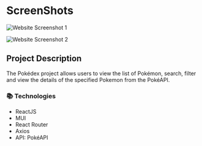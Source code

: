# ScreenShots

![Website Screenshot 1](/Users/joshua/Desktop/Projects/Pokedex/pokedex-react/screenshots/website-screenshot-1.png)

![Website Screenshot 2](/Users/joshua/Desktop/Projects/Pokedex/pokedex-react/screenshots/website-screenshot-2.png)

## **Project Description**

The Pokédex project allows users to view the list of Pokémon, search, filter and view the details of the specified Pokemon from the PokéAPI.

### 📚 Technologies

- ReactJS
- MUI
- React Router
- Axios
- API: PokéAPI
